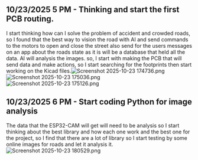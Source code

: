 <!--
  ===================    !!READ THIS NOTICE!!   ====================
  DO NOT edit this file manually. Your changes WILL BE OVERWRITTEN!
  This journal is auto generated and updated by Hack Club Blueprint.
  To edit this file, please edit your journal entries on Blueprint.
  ==================================================================
-->

## 10/23/2025 5 PM - Thinking and start the first PCB routing.  

I start thinking how can I solve the problem of accident and crowded roads, so I found that the best way to vision the road with AI and send commands to the motors to open and close the street also send for the users messages on an app about the roads state as it is will be a database that held all the data. AI will analysis the images. so, I start with making the PCB that will send data and make actions, so I start searching for the footprints then start working on the Kicad files.![Screenshot 2025-10-23 174736.png](https://blueprint.hackclub.com/user-attachments/blobs/proxy/eyJfcmFpbHMiOnsiZGF0YSI6NDc5NCwicHVyIjoiYmxvYl9pZCJ9fQ==--0e415781e85c2fa645c9a43024cef628b6b28f11/Screenshot%202025-10-23%20174736.png)
![Screenshot 2025-10-23 175036.png](https://blueprint.hackclub.com/user-attachments/blobs/proxy/eyJfcmFpbHMiOnsiZGF0YSI6NDc5NiwicHVyIjoiYmxvYl9pZCJ9fQ==--67488b1d0cf872f80dc03f1e3571f77d2be34289/Screenshot%202025-10-23%20175036.png)
![Screenshot 2025-10-23 175126.png](https://blueprint.hackclub.com/user-attachments/blobs/proxy/eyJfcmFpbHMiOnsiZGF0YSI6NDc5NywicHVyIjoiYmxvYl9pZCJ9fQ==--c7d1c380795e3ba2e3e5ca747571becef0e6415a/Screenshot%202025-10-23%20175126.png)
  

## 10/23/2025 6 PM - Start coding Python for image analysis  

The data that the ESP32-CAM will get will need to be analysis so I start thinking about the best library and how each one work and the best one for the project, so I find that there are a lot of library so I start testing by some online images for roads and let it analysis it.![Screenshot 2025-10-23 180529.png](https://blueprint.hackclub.com/user-attachments/blobs/proxy/eyJfcmFpbHMiOnsiZGF0YSI6NDc5OSwicHVyIjoiYmxvYl9pZCJ9fQ==--3b7891c9f55a411fdb764b4b57fca54cf68e6f67/Screenshot%202025-10-23%20180529.png)
  

